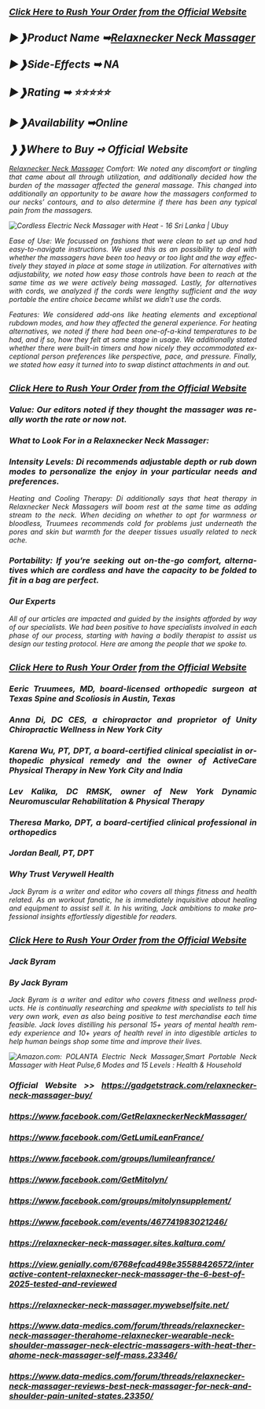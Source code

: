 <h2 align="justify"><em><a href="https://gadgetstrack.com/relaxnecker-neck-massager-buy/"><span style="font-size: large;"><span lang="en-US">Click Here to Rush Your Order from the Official Website</span></span></a></em></h2>
<h2 align="justify"><em>►❱<span lang="en-US">Product Name ➥</span><a href="https://gadgetstrack.com/relaxnecker-neck-massager-buy/"><span lang="en-US">Relaxnecker Neck Massager</span></a></em></h2>
<h2 lang="en-US" align="justify"><em>►❱Side-Effects ➥ NA</em></h2>
<h2 lang="en-US" align="justify"><em>►❱Rating ➥ ⭐⭐⭐⭐⭐</em></h2>
<h2 lang="en-US" align="justify"><em>►❱Availability ➥Online</em></h2>
<h2 lang="en-US" align="justify"><em>❱❱Where to Buy ➺ Official Website</em></h2>
<p lang="en-US" align="justify"><em><a href="https://gadgetstrack.com/relaxnecker-neck-massager-buy/">Relaxnecker Neck Massager</a> Comfort: We noted any discomfort or tingling that came about all through utilization, and additionally decided how the burden of the massager affected the general massage. This changed into additionally an opportunity to be aware how the massagers conformed to our necks&rsquo; contours, and to also determine if there has been any typical pain from the massagers.</em></p>
<p lang="en-US" align="justify"><em><img src="https://m.media-amazon.com/images/I/71rOrpkni5L._AC_SL1500_.jpg" alt="Cordless Electric Neck Massager with Heat - 16 Sri Lanka | Ubuy" /></em></p>
<p lang="en-US" align="justify"><em>Ease of Use: We focussed on fashions that were clean to set up and had easy-to-navigate instructions. We used this as an possibility to deal with whether the massagers have been too heavy or too light and the way effectively they stayed in place at some stage in utilization. For alternatives with adjustability, we noted how easy those controls have been to reach at the same time as we were actively being massaged. Lastly, for alternatives with cords, we analyzed if the cords were lengthy sufficient and the way portable the entire choice became whilst we didn't use the cords.</em></p>
<p lang="en-US" align="justify"><em>Features: We considered add-ons like heating elements and exceptional rubdown modes, and how they affected the general experience. For heating alternatives, we noted if there had been one-of-a-kind temperatures to be had, and if so, how they felt at some stage in usage. We additionally stated whether there were built-in timers and how nicely they accommodated exceptional person preferences like perspective, pace, and pressure. Finally, we stated how easy it turned into to swap distinct attachments in and out.</em></p>
<h2 align="justify"><em><a href="https://gadgetstrack.com/relaxnecker-neck-massager-buy/"><span style="font-size: large;"><span lang="en-US">Click Here to Rush Your Order from the Official Website</span></span></a></em></h2>
<h3 lang="en-US" align="justify"><em>Value: Our editors noted if they thought the massager was really worth the rate or now not.</em></h3>
<h3 lang="en-US" align="justify"><em>What to Look For in a Relaxnecker Neck Massager:</em></h3>
<h3 lang="en-US" align="justify"><em>Intensity Levels: Di recommends adjustable depth or rub down modes to personalize the enjoy in your particular needs and preferences.</em></h3>
<p lang="en-US" align="justify"><em>Heating and Cooling Therapy: Di additionally says that heat therapy in Relaxnecker Neck Massagers will boom rest at the same time as adding stream to the neck. When deciding on whether to opt for warmness or bloodless, Truumees recommends cold for problems just underneath the pores and skin but warmth for the deeper tissues usually related to neck ache.</em></p>
<h3 lang="en-US" align="justify"><em>Portability: If you&rsquo;re seeking out on-the-go comfort, alternatives which are cordless and have the capacity to be folded to fit in a bag are perfect.</em></h3>
<h3 lang="en-US" align="justify"><em>Our Experts</em></h3>
<p lang="en-US" align="justify"><em>All of our articles are impacted and guided by the insights afforded by way of our specialists. We had been positive to have specialists involved in each phase of our process, starting with having a bodily therapist to assist us design our testing protocol. Here are among the people that we spoke to.</em></p>
<h2 align="justify"><em><a href="https://gadgetstrack.com/relaxnecker-neck-massager-buy/"><span style="font-size: large;"><span lang="en-US">Click Here to Rush Your Order from the Official Website</span></span></a></em></h2>
<h3 lang="en-US" align="justify"><em>Eeric Truumees, MD, board-licensed orthopedic surgeon at Texas Spine and Scoliosis in Austin, Texas</em></h3>
<h3 lang="en-US" align="justify"><em>Anna Di, DC CES, a chiropractor and proprietor of Unity Chiropractic Wellness in New York City</em></h3>
<h3 lang="en-US" align="justify"><em>Karena Wu, PT, DPT, a board-certified clinical specialist in orthopedic physical remedy and the owner of ActiveCare Physical Therapy in New York City and India</em></h3>
<h3 lang="en-US" align="justify"><em>Lev Kalika, DC RMSK, owner of New York Dynamic Neuromuscular Rehabilitation &amp; Physical Therapy</em></h3>
<h3 lang="en-US" align="justify"><em>Theresa Marko, DPT, a board-certified clinical professional in orthopedics</em></h3>
<h3 lang="en-US" align="justify"><em>Jordan Beall, PT, DPT</em></h3>
<h3 lang="en-US" align="justify"><em>Why Trust Verywell Health</em></h3>
<p lang="en-US" align="justify"><em>Jack Byram is a writer and editor who covers all things fitness and health related. As an workout fanatic, he is immediately inquisitive about healing and equipment to assist sell it. In his writing, Jack ambitions to make professional insights effortlessly digestible for readers.</em></p>
<h2 align="justify"><em><a href="https://gadgetstrack.com/relaxnecker-neck-massager-buy/"><span style="font-size: large;"><span lang="en-US">Click Here to Rush Your Order from the Official Website</span></span></a></em></h2>
<h3 lang="en-US" align="justify"><em>Jack Byram</em></h3>
<h3 lang="en-US" align="justify"><em>By Jack Byram</em></h3>
<p lang="en-US" align="justify"><em>Jack Byram is a writer and editor who covers fitness and wellness products. He is continually researching and speakme with specialists to tell his very own work, even as also being positive to test merchandise each time feasible. Jack loves distilling his personal 15+ years of mental health remedy experience and 10+ years of health revel in into digestible articles to help human beings shop some time and improve their lives.</em></p>
<p lang="en-US" align="justify"><em><img src="https://m.media-amazon.com/images/I/61fem2uuXBL._AC_UF350,350_QL80_.jpg" alt="Amazon.com: POLANTA Electric Neck Massager,Smart Portable Neck Massager  with Heat Pulse,6 Modes and 15 Levels : Health &amp; Household" /></em></p>
<h3 lang="en-US" align="justify"><em><strong>Official Website &gt;&gt;</strong> <a href="https://gadgetstrack.com/relaxnecker-neck-massager-buy/">https://gadgetstrack.com/relaxnecker-neck-massager-buy/</a></em></h3>
<h3 lang="en-US" align="justify"><em><a href="https://www.facebook.com/GetRelaxneckerNeckMassager/">https://www.facebook.com/GetRelaxneckerNeckMassager/</a></em></h3>
<h3 lang="en-US" align="justify"><em><a href="https://www.facebook.com/GetLumiLeanFrance/">https://www.facebook.com/GetLumiLeanFrance/</a></em></h3>
<h3 lang="en-US" align="justify"><em><a href="https://www.facebook.com/groups/lumileanfrance/">https://www.facebook.com/groups/lumileanfrance/</a></em></h3>
<h3 lang="en-US" align="justify"><em><a href="https://www.facebook.com/GetMitolyn/">https://www.facebook.com/GetMitolyn/</a></em></h3>
<h3 lang="en-US" align="justify"><em><a href="https://www.facebook.com/groups/mitolynsupplement/">https://www.facebook.com/groups/mitolynsupplement/</a></em></h3>
<h3 lang="en-US" align="justify"><em><a href="https://www.facebook.com/events/467741983021246/">https://www.facebook.com/events/467741983021246/</a></em></h3>
<h3 lang="en-US" align="justify"><em><a href="https://relaxnecker-neck-massager.sites.kaltura.com/">https://relaxnecker-neck-massager.sites.kaltura.com/</a></em></h3>
<h3 lang="en-US" align="justify"><em><a href="https://view.genially.com/6768efcad498e35588426572/interactive-content-relaxnecker-neck-massager-the-6-best-of-2025-tested-and-reviewed">https://view.genially.com/6768efcad498e35588426572/interactive-content-relaxnecker-neck-massager-the-6-best-of-2025-tested-and-reviewed</a></em></h3>
<h3 lang="en-US" align="justify"><em><a href="https://relaxnecker-neck-massager.mywebselfsite.net/">https://relaxnecker-neck-massager.mywebselfsite.net/</a></em></h3>
<h3 lang="en-US" align="justify"><em><a href="https://www.data-medics.com/forum/threads/relaxnecker-neck-massager-therahome-relaxnecker-wearable-neck-shoulder-massager-neck-electric-massagers-with-heat-therahome-neck-massager-self-mass.23346/">https://www.data-medics.com/forum/threads/relaxnecker-neck-massager-therahome-relaxnecker-wearable-neck-shoulder-massager-neck-electric-massagers-with-heat-therahome-neck-massager-self-mass.23346/</a></em></h3>
<h3 lang="en-US" align="justify"><em><a href="https://www.data-medics.com/forum/threads/relaxnecker-neck-massager-reviews-best-neck-massager-for-neck-and-shoulder-pain-united-states.23350/">https://www.data-medics.com/forum/threads/relaxnecker-neck-massager-reviews-best-neck-massager-for-neck-and-shoulder-pain-united-states.23350/</a></em></h3>
